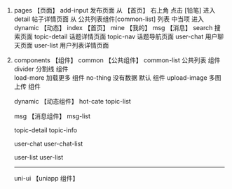 1. pages 【页面】
	add-input	发布页面
		从 【首页】 右上角 点击 [铅笔] 进入
	detail		帖子详情页面
		从 公共列表组件[common-list] 列表 中当项 进入
	dynamic	【动态】
	index  	【首页】
	mine	【我的】
	msg		【消息】
	search	搜索页面
	topic-detail	话题详情页面
	topic-nav		话题导航页面
	user-chat		用户聊天页面
	user-list		用户列表详情页面
	

2. components 【组件】
	common		【公共组件】
		common-list		公共列表 组件
		divider	 		分割线 组件	
		load-more		加载更多 组件
		no-thing		没有数据 默认 组件
		upload-image	多图上传 组件
		
	dynamic		【动态组件】
		hot-cate
		topic-list
		
	msg			【消息组件】
		msg-list
		
	topic-detail
		topic-info
		
	user-chat
		user-chat-list
		
	user-list
		user-list
	
	--------------------------------------------
	uni-ui 		【uniapp 组件】	